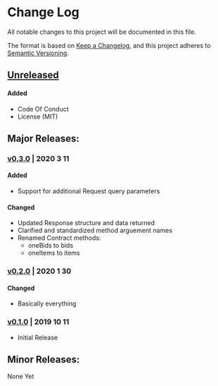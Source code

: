 # Change Log
All notable changes to this project will be documented in this file.

The format is based on [Keep a Changelog](https://keepachangelog.com/en/1.0.0/),
and this project adheres to [Semantic Versioning](https://semver.org/spec/v2.0.0.html).

<!-- #### Added -->
<!-- #### Changed -->
<!-- #### Removed -->
## [Unreleased]
#### Added
- Code Of Conduct
- License (MIT)


## Major Releases:
### [v0.3.0] | 2020 3 11
#### Added
- Support for additional Request query parameters
#### Changed
- Updated Response structure and data returned
- Clarified and standardized method arguement names
- Renamed Contract methods:
  - oneBids to bids
  - oneItems to items
### [v0.2.0] | 2020 1 30
#### Changed
- Basically everything
### [v0.1.0] | 2019 10 11
- Initial Release

## Minor Releases:
None Yet

<!-- LINKS -->
<!-- RELEASES -->
[Unreleased]: https://github.com/karnthis/make-random/compare/v0.3.0...dev
[v0.3.0]: https://github.com/karnthis/make-random/compare/v0.2.0...v0.3.0
[v0.2.0]: https://github.com/karnthis/make-random/compare/v0.1.0...v0.2.0
[v0.1.0]: https://github.com/karnthis/make-random/tag/v0.1.0
<!-- ISSUES -->
